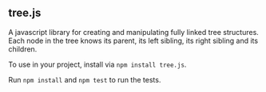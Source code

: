 ## tree.js

A javascript library for creating and manipulating fully linked tree structures. Each node in the tree knows its parent, its left sibling, its right sibling and its children.

To use in your project, install via `npm install tree.js`.

Run `npm install` and `npm test` to run the tests.